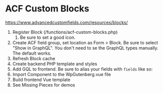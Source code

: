 # ACF Custom Blocks

https://www.advancedcustomfields.com/resources/blocks/

1. Register Block (/functions/acf-custom-blocks.php)
	1. Be sure to set a good icon.
1. Create ACF field group, set location as Form > Block. Be sure to select "Show in GraphQL". You don't need to se the GraphQL types manually. The default works.
1. Refresh Block cache
1. Create backend PHP template and styles
1. Add GQL to frontend. Be sure to alias your fields with `fields` like so:
1. Import Component to the WpGutenberg.vue file
1. Build frontend Vue template 
1. See Missing Pieces for demos
